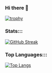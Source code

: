 ### Hi there 👋


[![trophy](https://github-profile-trophy.vercel.app/?username=ryo-ma)](https://github.com/ptz000/github-profile-trophy)

### Stats:::
[![GitHub Streak](http://github-readme-streak-stats.herokuapp.com?user=ptz000&theme=dark&background=000000)](https://git.io/streak-stats)

### Top Languages:::
[![Top Langs](https://github-readme-stats.vercel.app/api/top-langs/?username=ptz000&layout=compact&theme=vision-friendly-dark)](https://github.com/anuraghazra/github-readme-stats)
<!--
**ptz000/ptz000** is a ✨ _special_ ✨ repository because its `README.md` (this file) appears on your GitHub profile.

Here are some ideas to get you started:

- 🔭 I’m currently working on ...
- 🌱 I’m currently learning ...
- 👯 I’m looking to collaborate on ...
- 🤔 I’m looking for help with ...
- 💬 Ask me about ...
- 📫 How to reach me: ...
- 😄 Pronouns: ...
- ⚡ Fun fact: ...
-->
